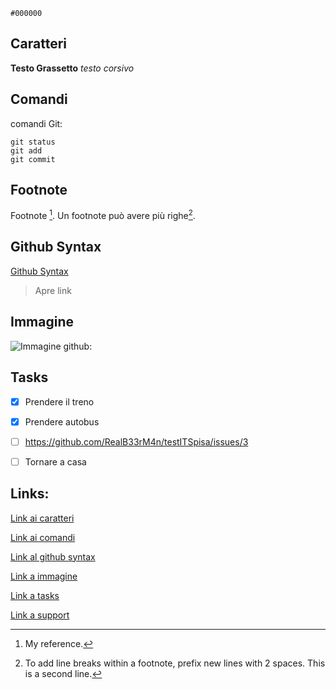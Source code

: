 `#000000`
## Caratteri

**Testo Grassetto**
*testo corsivo*


## Comandi
comandi Git:
```
git status
git add
git commit
```

## Footnote

Footnote [^1].
Un footnote può avere più righe[^2].


[^1]: My reference.
[^2]: To add line breaks within a footnote, prefix new lines with 2 spaces.
  This is a second line.


## Github Syntax

[Github Syntax](https://docs.github.com/en/get-started/writing-on-github/getting-started-with-writing-and-formatting-on-github/basic-writing-and-formatting-syntax)
> Apre link


## Immagine
![Immagine github:](https://th.bing.com/th/id/OIP.yWNibBRepmC6fO7mZnicCgHaHa?w=180&h=180&c=7&r=0&o=5&pid=1.7)


## Tasks

- [x] Prendere il treno
- [x] Prendere autobus
- [ ] https://github.com/RealB33rM4n/testITSpisa/issues/3
- [ ] Tornare a casa





## **Links:**

[Link ai caratteri](#caratteri)


[Link ai comandi](#comandi)


[Link al github syntax](#github-syntax)


[Link a immagine](#immagine)


[Link a tasks](#tasks)


[Link a support](#support)

